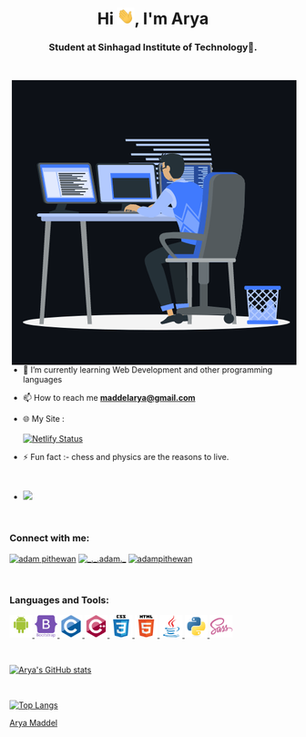<h1 align="center">Hi <img src="https://github.com/aryamaddel/aryamaddel/blob/main/gifs/Hi.gif" width="30px">, I'm Arya</h1>
<h3 align="center">Student at Sinhagad Institute of Technology🌟.</h3>

<br>

<!-- Status -->
<p><img align="right" src="https://github.com/aryamaddel/aryamaddel/blob/main/gifs/animation_500_kxa883sd.gif" alt="" /></p>

- 🌱 I’m currently learning Web Development and other programming languages

- 📫 How to reach me **maddelarya@gmail.com**

- 🌐 My Site :
  <br />
  <br />
  [![Netlify Status](https://api.netlify.com/api/v1/badges/f4c2b1ad-2460-4811-a991-0609bbd4ac09/deploy-status)](https://app.netlify.com/sites/aryamaddel/deploys)
- ⚡ Fun fact :- chess and physics are the reasons to live.

<br>

- ![](https://visitor-badge.glitch.me/badge?page_id=aryamaddel.aryamaddel)

<br>

<!-- Contact -->
<h3 align="left">Connect with me:</h3>
<p align="left">
  <a href="https://www.linkedin.com/in/arya-maddel/" target="blank"><img align="center"
      src="https://raw.githubusercontent.com/rahuldkjain/github-profile-readme-generator/master/src/images/icons/Social/linked-in-alt.svg"
      alt="adam pithewan" height="30" width="40" /></a>
  <a href="https://www.instagram.com/arya_maddel/" target="blank"><img align="center"
      src="https://raw.githubusercontent.com/rahuldkjain/github-profile-readme-generator/master/src/images/icons/Social/instagram.svg"
      alt="_._.adam._" height="30" width="40" /></a>
  <a href="https://www.hackerrank.com/aryamaddel" target="blank"><img align="center"
      src="https://raw.githubusercontent.com/rahuldkjain/github-profile-readme-generator/master/src/images/icons/Social/hackerrank.svg"
      alt="adampithewan" height="30" width="40" /></a>
</p>

<br>

<!-- Languages and Tools -->
<h3 align="left">Languages and Tools:</h3>
<p align="left">
  <a href="https://developer.android.com" target="_blank" rel="noreferrer">
    <img
      src="https://raw.githubusercontent.com/devicons/devicon/master/icons/android/android-original-wordmark.svg"
      alt="android"
      width="40"
      height="40"
    />
  </a>
  <a href="https://getbootstrap.com" target="_blank" rel="noreferrer">
    <img
      src="https://raw.githubusercontent.com/devicons/devicon/master/icons/bootstrap/bootstrap-plain-wordmark.svg"
      alt="bootstrap"
      width="40"
      height="40"
    />
  </a>
  <a href="https://www.cprogramming.com/" target="_blank" rel="noreferrer">
    <img
      src="https://raw.githubusercontent.com/devicons/devicon/master/icons/c/c-original.svg"
      alt="c"
      width="40"
      height="40"
    />
  </a>
  <a href="https://www.w3schools.com/cpp/" target="_blank" rel="noreferrer">
    <img
      src="https://raw.githubusercontent.com/devicons/devicon/master/icons/cplusplus/cplusplus-original.svg"
      alt="cplusplus"
      width="40"
      height="40"
    />
  </a>
  <a href="https://www.w3schools.com/css/" target="_blank" rel="noreferrer">
    <img
      src="https://raw.githubusercontent.com/devicons/devicon/master/icons/css3/css3-original-wordmark.svg"
      alt="css3"
      width="40"
      height="40"
    />
  </a>
  <a href="https://www.w3.org/html/" target="_blank" rel="noreferrer">
    <img
      src="https://raw.githubusercontent.com/devicons/devicon/master/icons/html5/html5-original-wordmark.svg"
      alt="html5"
      width="40"
      height="40"
    />
  </a>
  <a href="https://www.java.com" target="_blank" rel="noreferrer">
    <img
      src="https://raw.githubusercontent.com/devicons/devicon/master/icons/java/java-original.svg"
      alt="java"
      width="40"
      height="40"
    />
  </a>
  <a href="https://www.python.org" target="_blank" rel="noreferrer">
    <img
      src="https://raw.githubusercontent.com/devicons/devicon/master/icons/python/python-original.svg"
      alt="python"
      width="40"
      height="40"
    />
  </a>
  <a href="https://sass-lang.com" target="_blank" rel="noreferrer">
    <img
      src="https://raw.githubusercontent.com/devicons/devicon/master/icons/sass/sass-original.svg"
      alt="sass"
      width="40"
      height="40"
    />
  </a>
</p>

<br />

<!-- Github stats -->

[![Arya's GitHub stats](https://github-readme-stats.vercel.app/api?username=aryamaddel&show_icons=true&theme=onedark)](https://github.com/aryamaddel/github-readme-stats)

<br>

[![Top Langs](https://github-readme-stats.vercel.app/api/top-langs/?username=aryamaddel&show_icons=true&theme=onedark)](https://github.com/aryamaddel/github-readme-stats)

[Arya Maddel](https://github.com/aryamaddel)

